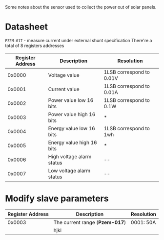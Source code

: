 
Some notes about the sensor used to collect the power out of solar panels.
# Datasheet
`PZEM-017` - measure current under external shunt specification
There're a total of 8 registers addresses

| Register Address | Description | Resolution
| --- | --- | --- |
| 0x0000 | Voltage value | 1LSB correspond to 0.01V
| 0x0001 | Current value | 1LSB correspond to 0.01A
| 0x0002 | Power value low 16 bits | 1LSB correspond to 0.1W
| 0x0003 | Power value high 16 bits | *
| 0x0004 | Energy value low 16 bits | 1LSB correspond to 1wh
| 0x0005 | Energy value high 16 bits | *
| 0x0006 | High voltage alarm status | --
| 0x0007 | Low voltage alarm status | --

# Modify slave parameters

| Register Address | Description | Resolution
| --- | --- | --- |
| 0x0003 | The current range (**Pzem-017**) | 0001: 50A
                                            |hjkl



 
